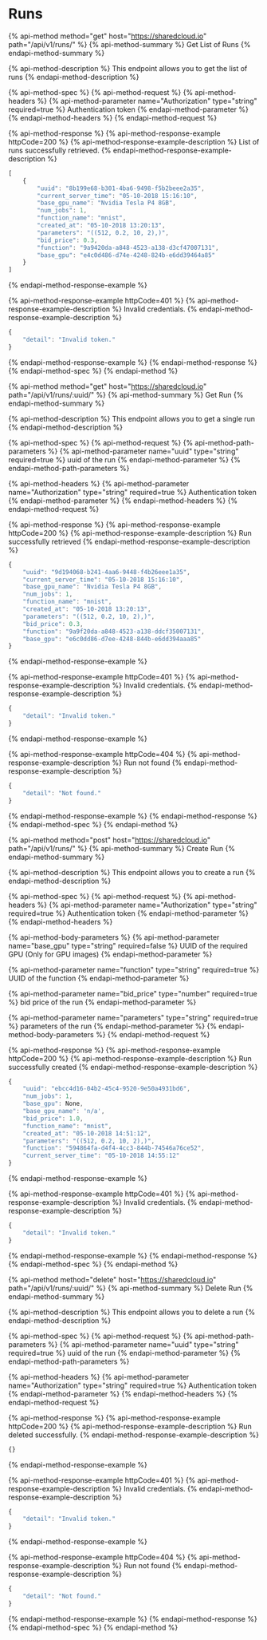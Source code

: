 # Runs

{% api-method method="get" host="https://sharedcloud.io" path="/api/v1/runs/" %}
{% api-method-summary %}
Get List of Runs
{% endapi-method-summary %}

{% api-method-description %}
This endpoint allows you to get the list of runs
{% endapi-method-description %}

{% api-method-spec %}
{% api-method-request %}
{% api-method-headers %}
{% api-method-parameter name="Authorization" type="string" required=true %}
Authentication token
{% endapi-method-parameter %}
{% endapi-method-headers %}
{% endapi-method-request %}

{% api-method-response %}
{% api-method-response-example httpCode=200 %}
{% api-method-response-example-description %}
List of runs successfully retrieved.
{% endapi-method-response-example-description %}

```javascript
[
    {
        "uuid": "8b199e68-b301-4ba6-9498-f5b2beee2a35",
        "current_server_time": "05-10-2018 15:16:10",
        "base_gpu_name": "Nvidia Tesla P4 8GB",
        "num_jobs": 1,
        "function_name": "mnist",
        "created_at": "05-10-2018 13:20:13",
        "parameters": "((512, 0.2, 10, 2),)",
        "bid_price": 0.3,
        "function": "9a9420da-a848-4523-a138-d3cf47007131",
        "base_gpu": "e4c0d486-d74e-4248-824b-e6dd39464a85"
    }
]
```
{% endapi-method-response-example %}

{% api-method-response-example httpCode=401 %}
{% api-method-response-example-description %}
Invalid credentials.
{% endapi-method-response-example-description %}

```javascript
{
    "detail": "Invalid token."
}
```
{% endapi-method-response-example %}
{% endapi-method-response %}
{% endapi-method-spec %}
{% endapi-method %}

{% api-method method="get" host="https://sharedcloud.io" path="/api/v1/runs/:uuid/" %}
{% api-method-summary %}
Get Run
{% endapi-method-summary %}

{% api-method-description %}
This endpoint allows you to get a single run
{% endapi-method-description %}

{% api-method-spec %}
{% api-method-request %}
{% api-method-path-parameters %}
{% api-method-parameter name="uuid" type="string" required=true %}
uuid of the run
{% endapi-method-parameter %}
{% endapi-method-path-parameters %}

{% api-method-headers %}
{% api-method-parameter name="Authorization" type="string" required=true %}
Authentication token
{% endapi-method-parameter %}
{% endapi-method-headers %}
{% endapi-method-request %}

{% api-method-response %}
{% api-method-response-example httpCode=200 %}
{% api-method-response-example-description %}
Run successfully retrieved
{% endapi-method-response-example-description %}

```javascript
{
    "uuid": "9d194068-b241-4aa6-9448-f4b26eee1a35",
    "current_server_time": "05-10-2018 15:16:10",
    "base_gpu_name": "Nvidia Tesla P4 8GB",
    "num_jobs": 1,
    "function_name": "mnist",
    "created_at": "05-10-2018 13:20:13",
    "parameters": "((512, 0.2, 10, 2),)",
    "bid_price": 0.3,
    "function": "9a9f20da-a848-4523-a138-ddcf35007131",
    "base_gpu": "e6c0dd86-d7ee-4248-844b-e6dd394aaa85"
}
```
{% endapi-method-response-example %}

{% api-method-response-example httpCode=401 %}
{% api-method-response-example-description %}
Invalid credentials.
{% endapi-method-response-example-description %}

```javascript
{
    "detail": "Invalid token."
}
```
{% endapi-method-response-example %}

{% api-method-response-example httpCode=404 %}
{% api-method-response-example-description %}
Run not found
{% endapi-method-response-example-description %}

```javascript
{
    "detail": "Not found."
}
```
{% endapi-method-response-example %}
{% endapi-method-response %}
{% endapi-method-spec %}
{% endapi-method %}

{% api-method method="post" host="https://sharedcloud.io" path="/api/v1/runs/" %}
{% api-method-summary %}
Create Run
{% endapi-method-summary %}

{% api-method-description %}
This endpoint allows you to create a run
{% endapi-method-description %}

{% api-method-spec %}
{% api-method-request %}
{% api-method-headers %}
{% api-method-parameter name="Authorization" type="string" required=true %}
Authentication token
{% endapi-method-parameter %}
{% endapi-method-headers %}

{% api-method-body-parameters %}
{% api-method-parameter name="base\_gpu" type="string" required=false %}
UUID of the required GPU \(Only for GPU images\)
{% endapi-method-parameter %}

{% api-method-parameter name="function" type="string" required=true %}
UUID of the function
{% endapi-method-parameter %}

{% api-method-parameter name="bid\_price" type="number" required=true %}
bid price of the run
{% endapi-method-parameter %}

{% api-method-parameter name="parameters" type="string" required=true %}
parameters of the run
{% endapi-method-parameter %}
{% endapi-method-body-parameters %}
{% endapi-method-request %}

{% api-method-response %}
{% api-method-response-example httpCode=200 %}
{% api-method-response-example-description %}
Run successfully created
{% endapi-method-response-example-description %}

```javascript
{
    "uuid": "ebcc4d16-04b2-45c4-9520-9e50a4931bd6",
    "num_jobs": 1,
    "base_gpu": None,
    "base_gpu_name": 'n/a',
    "bid_price": 1.0,
    "function_name": "mnist",
    "created_at": "05-10-2018 14:51:12",
    "parameters": "((512, 0.2, 10, 2),)",
    "function": "594864fa-d4f4-4cc3-844b-74546a76ce52",
    "current_server_time": "05-10-2018 14:55:12"
}
```
{% endapi-method-response-example %}

{% api-method-response-example httpCode=401 %}
{% api-method-response-example-description %}
Invalid credentials.
{% endapi-method-response-example-description %}

```javascript
{
    "detail": "Invalid token."
}
```
{% endapi-method-response-example %}
{% endapi-method-response %}
{% endapi-method-spec %}
{% endapi-method %}

{% api-method method="delete" host="https://sharedcloud.io" path="/api/v1/runs/:uuid/" %}
{% api-method-summary %}
Delete Run
{% endapi-method-summary %}

{% api-method-description %}
This endpoint allows you to delete a run
{% endapi-method-description %}

{% api-method-spec %}
{% api-method-request %}
{% api-method-path-parameters %}
{% api-method-parameter name="uuid" type="string" required=true %}
uuid of the run
{% endapi-method-parameter %}
{% endapi-method-path-parameters %}

{% api-method-headers %}
{% api-method-parameter name="Authorization" type="string" required=true %}
Authentication token
{% endapi-method-parameter %}
{% endapi-method-headers %}
{% endapi-method-request %}

{% api-method-response %}
{% api-method-response-example httpCode=200 %}
{% api-method-response-example-description %}
Run deleted successfully.
{% endapi-method-response-example-description %}

```javascript
{}
```
{% endapi-method-response-example %}

{% api-method-response-example httpCode=401 %}
{% api-method-response-example-description %}
Invalid credentials.
{% endapi-method-response-example-description %}

```javascript
{
    "detail": "Invalid token."
}
```
{% endapi-method-response-example %}

{% api-method-response-example httpCode=404 %}
{% api-method-response-example-description %}
Run not found
{% endapi-method-response-example-description %}

```javascript
{
    "detail": "Not found."
}
```
{% endapi-method-response-example %}
{% endapi-method-response %}
{% endapi-method-spec %}
{% endapi-method %}

